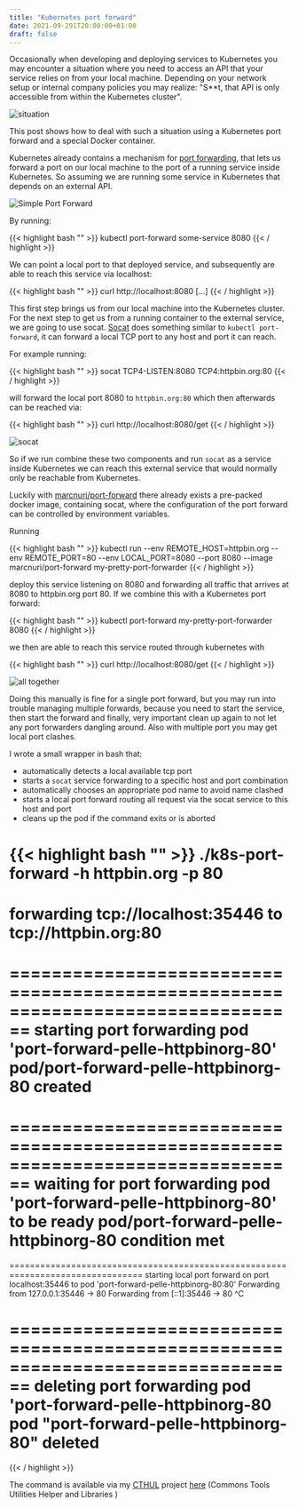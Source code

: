 ```yaml
---
title: "Kubernetes port forward"
date: 2021-09-291T20:00:00+01:00
draft: false
---
```


Occasionally when developing and deploying services to Kubernetes you may encounter a situation where you need to access an API that your service relies on from your local machine. Depending on your network setup or internal company policies you may realize: "S**t, that API is only accessible from within the Kubernetes cluster". 

![situation](/img/k8s-port-forward-0.png)

This post shows how to deal with such a situation using a Kubernetes port forward and a special Docker container.  

<!--more-->

Kubernetes already contains a mechanism for [port forwarding](https://kubernetes.io/docs/tasks/access-application-cluster/port-forward-access-application-cluster/), that lets us forward a port on our local machine to the port of a running service inside Kubernetes. So assuming we are running some service in Kubernetes that depends on an external API.

![Simple Port Forward](/img/k8s-port-forward-1.png)

By running:

{{< highlight bash "" >}}
kubectl port-forward some-service 8080
{{< / highlight >}}

We can point a local port to that deployed service, and subsequently are able to reach this service via localhost:

{{< highlight bash "" >}}
curl http://localhost:8080
[...]
{{< / highlight >}}

This first step brings us from our local machine into the Kubernetes cluster. For the next step to get us from a running container to the external service, we are going to use socat. [Socat](https://linux.die.net/man/1/socat) does something similar to `kubectl port-forward`, it can forward a local TCP port to any host and port it can reach.


For example running:

{{< highlight bash "" >}}
socat TCP4-LISTEN:8080 TCP4:httpbin.org:80
{{< / highlight >}}

will forward the local port 8080 to `httpbin.org:80` which then afterwards can be reached via:

{{< highlight bash "" >}}
curl http://localhost:8080/get
{{< / highlight >}}

![socat](/img/k8s-port-forward-2.png)

So if we run combine these two components and run `socat` as a service inside Kubernetes we can reach this external service that would normally only be reachable from Kubernetes.

Luckily with [marcnuri/port-forward](https://hub.docker.com/r/marcnuri/port-forward) there already exists a pre-packed docker image, containing socat, where the configuration of the port forward can be controlled by environment variables. 


Running

{{< highlight bash "" >}}
kubectl run --env REMOTE_HOST=httpbin.org --env REMOTE_PORT=80 --env LOCAL_PORT=8080 --port 8080 --image marcnuri/port-forward my-pretty-port-forwarder
{{< / highlight >}}

deploy this service listening on 8080 and forwarding all traffic that arrives at 8080 to httpbin.org port 80. If we combine this with a Kubernetes port forward:

{{< highlight bash "" >}}
kubectl port-forward my-pretty-port-forwarder 8080
{{< / highlight >}}

we then are able to reach this service routed through kubernetes with

{{< highlight bash "" >}}
curl http://localhost:8080/get
{{< / highlight >}}

![all together](/img/k8s-port-forward-3.png)


Doing this manually is fine for a single port forward, but you may run into trouble managing multiple forwards, because you need to start the service, then start the forward and finally, very important clean up again to not let any port forwarders dangling around.  Also with multiple port you may get local port clashes. 

I wrote a small wrapper in bash that:

 * automatically detects a local available tcp port
 * starts a `socat` service forwarding to a specific host and port combination
 * automatically chooses an appropriate pod name to avoid name clashed
 * starts a local port forward routing all request via the socat service to this host and port
 * cleans up the pod if the command exits or is aborted

{{< highlight bash "" >}}
./k8s-port-forward -h httpbin.org -p 80
================================================================================
forwarding tcp://localhost:35446 to tcp://httpbin.org:80
================================================================================

================================================================================
starting port forwarding pod 'port-forward-pelle-httpbinorg-80'
pod/port-forward-pelle-httpbinorg-80 created
================================================================================

================================================================================
waiting for port forwarding pod 'port-forward-pelle-httpbinorg-80' to be ready
pod/port-forward-pelle-httpbinorg-80 condition met
================================================================================

================================================================================
starting local port forward on port localhost:35446 to pod 'port-forward-pelle-httpbinorg-80:80'
Forwarding from 127.0.0.1:35446 -> 80
Forwarding from [::1]:35446 -> 80
^C

================================================================================
deleting port forwarding pod 'port-forward-pelle-httpbinorg-80
pod "port-forward-pelle-httpbinorg-80" deleted
================================================================================
{{< / highlight >}}

The command is available via my [CTHUL](https://github.com/pellepelster/ctuhl) project [here](https://github.com/pellepelster/ctuhl/blob/master/bin/k8s-port-forward) (Commons Tools Utilities Helper and Libraries )